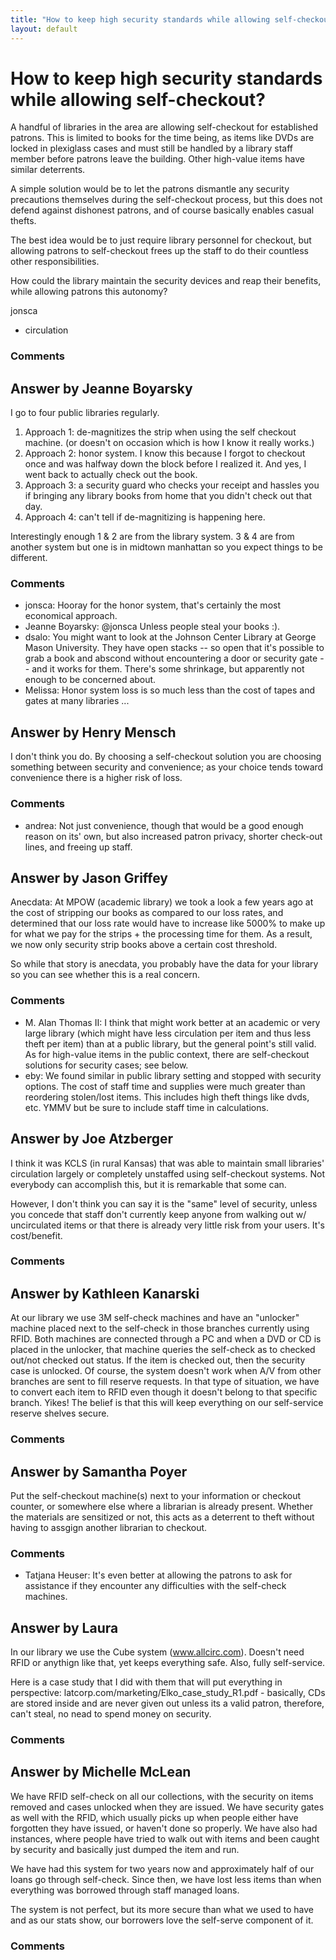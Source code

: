 ```yaml
---
title: "How to keep high security standards while allowing self-checkout?"
layout: default
---
```

How to keep high security standards while allowing self-checkout?
=====================
A handful of libraries in the area are allowing self-checkout for
established patrons. This is limited to books for the time being, as
items like DVDs are locked in plexiglass cases and must still be handled
by a library staff member before patrons leave the building. Other
high-value items have similar deterrents.

A simple solution would be to let the patrons dismantle any security
precautions themselves during the self-checkout process, but this does
not defend against dishonest patrons, and of course basically enables
casual thefts.

The best idea would be to just require library personnel for checkout,
but allowing patrons to self-checkout frees up the staff to do their
countless other responsibilities.

How could the library maintain the security devices and reap their
benefits, while allowing patrons this autonomy?

jonsca

<ul class="tags"><li class="tag">circulation</li></ul>

### Comments ###


Answer by Jeanne Boyarsky
----------------
I go to four public libraries regularly.

1.  Approach 1: de-magnitizes the strip when using the self checkout
    machine. (or doesn't on occasion which is how I know it really
    works.)
2.  Approach 2: honor system. I know this because I forgot to checkout
    once and was halfway down the block before I realized it. And yes, I
    went back to actually check out the book.
3.  Approach 3: a security guard who checks your receipt and hassles you
    if bringing any library books from home that you didn't check out
    that day.
4.  Approach 4: can't tell if de-magnitizing is happening here.

Interestingly enough 1 & 2 are from the library system. 3 & 4 are from
another system but one is in midtown manhattan so you expect things to
be different.

### Comments ###
* jonsca: Hooray for the honor system, that's certainly the most economical
approach.
* Jeanne Boyarsky: @jonsca Unless people steal your books :).
* dsalo: You might want to look at the Johnson Center Library at George Mason
University. They have open stacks -- so open that it's possible to grab
a book and abscond without encountering a door or security gate -- and
it works for them. There's some shrinkage, but apparently not enough to
be concerned about.
* Melissa: Honor system loss is so much less than the cost of tapes and gates at
many libraries ...

Answer by Henry Mensch
----------------
I don't think you do. By choosing a self-checkout solution you are
choosing something between security and convenience; as your choice
tends toward convenience there is a higher risk of loss.

### Comments ###
* andrea: Not just convenience, though that would be a good enough reason on its'
own, but also increased patron privacy, shorter check-out lines, and
freeing up staff.

Answer by Jason Griffey
----------------
Anecdata: At MPOW (academic library) we took a look a few years ago at
the cost of stripping our books as compared to our loss rates, and
determined that our loss rate would have to increase like 5000% to make
up for what we pay for the strips + the processing time for them. As a
result, we now only security strip books above a certain cost threshold.

So while that story is anecdata, you probably have the data for your
library so you can see whether this is a real concern.

### Comments ###
* M. Alan Thomas II: I think that might work better at an academic or very large library
(which might have less circulation per item and thus less theft per
item) than at a public library, but the general point's still valid. As
for high-value items in the public context, there are self-checkout
solutions for security cases; see below.
* eby: We found similar in public library setting and stopped with security
options. The cost of staff time and supplies were much greater than
reordering stolen/lost items. This includes high theft things like dvds,
etc. YMMV but be sure to include staff time in calculations.

Answer by Joe Atzberger
----------------
I think it was KCLS (in rural Kansas) that was able to maintain small
libraries' circulation largely or completely unstaffed using
self-checkout systems. Not everybody can accomplish this, but it is
remarkable that some can.

However, I don't think you can say it is the "same" level of security,
unless you concede that staff don't currently keep anyone from walking
out w/ uncirculated items or that there is already very little risk from
your users. It's cost/benefit.

### Comments ###

Answer by Kathleen Kanarski
----------------
At our library we use 3M self-check machines and have an "unlocker"
machine placed next to the self-check in those branches currently using
RFID. Both machines are connected through a PC and when a DVD or CD is
placed in the unlocker, that machine queries the self-check as to
checked out/not checked out status. If the item is checked out, then the
security case is unlocked. Of course, the system doesn't work when A/V
from other branches are sent to fill reserve requests. In that type of
situation, we have to convert each item to RFID even though it doesn't
belong to that specific branch. Yikes! The belief is that this will keep
everything on our self-service reserve shelves secure.

### Comments ###

Answer by Samantha Poyer
----------------
Put the self-checkout machine(s) next to your information or checkout
counter, or somewhere else where a librarian is already present. Whether
the materials are sensitized or not, this acts as a deterrent to theft
without having to assgign another librarian to checkout.

### Comments ###
* Tatjana Heuser: It's even better at allowing the patrons to ask for assistance if they
encounter any difficulties with the self-check machines.

Answer by Laura
----------------
In our library we use the Cube system (www.allcirc.com). Doesn't need
RFID or anythign like that, yet keeps everything safe. Also, fully
self-service.

Here is a case study that I did with them that will put everything in
perspective: latcorp.com/marketing/Elko\_case\_study\_R1.pdf -
basically, CDs are stored inside and are never given out unless its a
valid patron, therefore, can't steal, no nead to spend money on
security.

### Comments ###

Answer by Michelle McLean
----------------
We have RFID self-check on all our collections, with the security on
items removed and cases unlocked when they are issued. We have security
gates as well with the RFID, which usually picks up when people either
have forgotten they have issued, or haven't done so properly. We have
also had instances, where people have tried to walk out with items and
been caught by security and basically just dumped the item and run.

We have had this system for two years now and approximately half of our
loans go through self-check. Since then, we have lost less items than
when everything was borrowed through staff managed loans.

The system is not perfect, but its more secure than what we used to have
and as our stats show, our borrowers love the self-serve component of
it.

### Comments ###

